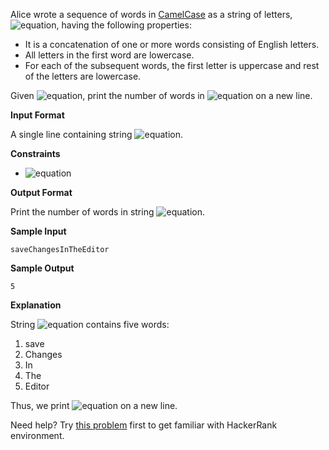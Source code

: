 Alice wrote a sequence of words in [CamelCase](https://en.wikipedia.org/wiki/CamelCase) as a string of letters, ![equation](http://latex.codecogs.com/svg.latex?\inline&space;s), having the following properties:

* It is a concatenation of one or more words consisting of English letters.
* All letters in the first word are lowercase.
* For each of the subsequent words, the first letter is uppercase and rest of the letters are lowercase.

Given ![equation](http://latex.codecogs.com/svg.latex?\inline&space;s), print the number of words in ![equation](http://latex.codecogs.com/svg.latex?\inline&space;s) on a new line.

__Input Format__

A single line containing string ![equation](http://latex.codecogs.com/svg.latex?\inline&space;s).

__Constraints__
* ![equation](https://latex.codecogs.com/svg.latex?\inline&space;1&space;\le&space;|s|&space;\le&space;10^5)

__Output Format__

Print the number of words in string ![equation](http://latex.codecogs.com/svg.latex?\inline&space;s).

__Sample Input__
```commandline
saveChangesInTheEditor
```
__Sample Output__
```commandline
5
```
__Explanation__

String ![equation](http://latex.codecogs.com/svg.latex?\inline&space;s) contains five words:

1. save
2. Changes
3. In
4. The
5. Editor

Thus, we print ![equation](http://latex.codecogs.com/svg.latex?\inline&space;5) on a new line.

Need help? Try [this problem](https://www.hackerrank.com/challenges/solve-me-first) first to get familiar with HackerRank environment.
